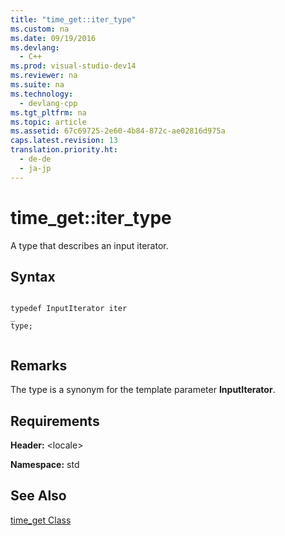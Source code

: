 ```yaml
---
title: "time_get::iter_type"
ms.custom: na
ms.date: 09/19/2016
ms.devlang: 
  - C++
ms.prod: visual-studio-dev14
ms.reviewer: na
ms.suite: na
ms.technology: 
  - devlang-cpp
ms.tgt_pltfrm: na
ms.topic: article
ms.assetid: 67c69725-2e60-4b84-872c-ae02816d975a
caps.latest.revision: 13
translation.priority.ht: 
  - de-de
  - ja-jp
---
```

# time_get::iter_type
A type that describes an input iterator.  
  
## Syntax  
  
```  
  
typedef InputIterator iter  
_  
type;  
  
```  
  
## Remarks  
 The type is a synonym for the template parameter **InputIterator**.  
  
## Requirements  
 **Header:** <locale\>  
  
 **Namespace:** std  
  
## See Also  
 [time_get Class](../vs140/time_get-Class.md)